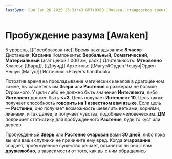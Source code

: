 ```yaml
---
lastSync: Sun Jan 26 2025 23:31:43 GMT+0300 (Москва, стандартное время)
---
```

# Пробуждение разума [Awaken]
5 уровень, [[Преобразование]]
Время накладывания: **8 часов**
Дистанция: **Касание**
Компоненты: **Вербальный**, **Соматический**, **Материальный** (агат ценой 1 000 зм, расх.)
Длительность: **Мгновенно**
Классы: [[Бард]], [[Друид]]
Архетипы: [[Магус#Орден Чешуи|Орден Чешуи (Магус)]]
Источник: «Player's handbook»

Потратив время на прокладывание магических каналов в драгоценном камне, вы касаетесь им **Зверя** или **Растения** с размером не больше Огромного. У цели либо не должно быть значения **Интеллекта**, либо **Интеллект** должен быть **<=3**. Цель получает **Интеллект 10**. Цель также получает способность **говорить на 1 известном вам языке**. Если цель — **Растение**, оно получает возможность шевелить ветками, корнями, лианами, и так далее, и получает чувства, подобные человеческим. **ДМ** подбирает статистику для пробуждённого **Растения**, будь то куст или дерево

Пробуждённый **Зверь** или **Растение очарован** вами **30 дней**, либо пока вы или ваши спутники не причините ему вред. Когда **очарование** спадает, пробуждённое существо решает, останется ли оно к вам **дружелюбно**, в зависимости от того, как вы с ним обращались